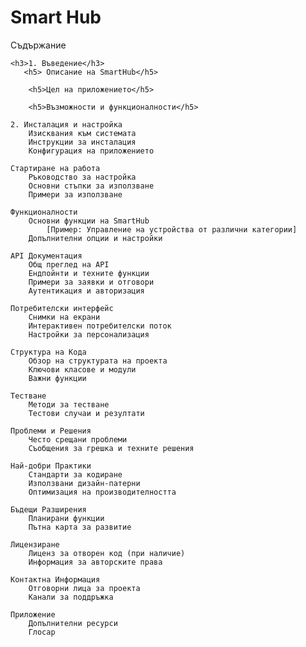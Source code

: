 <h1>Smart Hub</h1>

Съдържание

    <h3>1. Въведение</h3>
       <h5> Описание на SmartHub</h5>
       
        <h5>Цел на приложението</h5>
        
        <h5>Възможности и функционалности</h5>

    2. Инсталация и настройка
        Изисквания към системата
        Инструкции за инсталация
        Конфигурация на приложението

    Стартиране на работа
        Ръководство за настройка
        Основни стъпки за използване
        Примери за използване

    Функционалности
        Основни функции на SmartHub
            [Пример: Управление на устройства от различни категории]
        Допълнителни опции и настройки

    API Документация
        Общ преглед на API
        Ендпойнти и техните функции
        Примери за заявки и отговори
        Аутентикация и авторизация

    Потребителски интерфейс
        Снимки на екрани
        Интерактивен потребителски поток
        Настройки за персонализация

    Структура на Кода
        Обзор на структурата на проекта
        Ключови класове и модули
        Важни функции

    Тестване
        Методи за тестване
        Тестови случаи и резултати

    Проблеми и Решения
        Често срещани проблеми
        Съобщения за грешка и техните решения

    Най-добри Практики
        Стандарти за кодиране
        Използвани дизайн-патерни
        Оптимизация на производителността

    Бъдещи Разширения
        Планирани функции
        Пътна карта за развитие

    Лицензиране
        Лиценз за отворен код (при наличие)
        Информация за авторските права

    Контактна Информация
        Отговорни лица за проекта
        Канали за поддръжка

    Приложение
        Допълнителни ресурси
        Глосар
